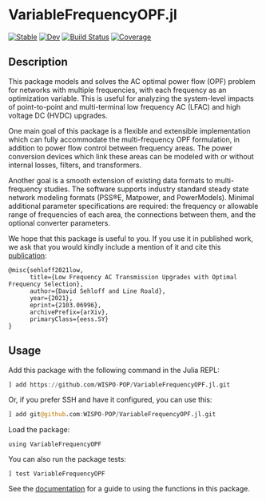 # VariableFrequencyOPF.jl

[![Stable](https://img.shields.io/badge/docs-stable-blue.svg)](https://WISPO-POP.github.io/VariableFrequencyOPF.jl/stable)
[![Dev](https://img.shields.io/badge/docs-dev-blue.svg)](https://WISPO-POP.github.io/VariableFrequencyOPF.jl/dev)
[![Build Status](https://github.com/WISPO-POP/VariableFrequencyOPF.jl/workflows/CI/badge.svg)](https://github.com/WISPO-POP/VariableFrequencyOPF.jl/actions)
[![Coverage](https://codecov.io/gh/WISPO-POP/VariableFrequencyOPF.jl/branch/master/graph/badge.svg)](https://codecov.io/gh/WISPO-POP/VariableFrequencyOPF.jl)

## Description
This package models and solves the AC optimal power flow (OPF) problem for networks with multiple frequencies, with each frequency as an optimization variable. This is useful for analyzing the system-level impacts of point-to-point and multi-terminal low frequency AC (LFAC) and high voltage DC (HVDC) upgrades.

One main goal of this package is a flexible and extensible implementation which can fully accommodate the multi-frequency OPF formulation, in addition to power flow control between frequency areas. The power conversion devices which link these areas can be modeled with or without internal losses, filters, and transformers.

Another goal is a smooth extension of existing data formats to multi-frequency studies. The software supports industry standard steady state network modeling formats (PSS®E, Matpower, and PowerModels). Minimal additional parameter specifications are required: the frequency or allowable range of frequencies of each area, the connections between them, and the optional converter parameters.

We hope that this package is useful to you. If you use it in published work, we ask that you would kindly include a mention of it and cite this [publication](https://arxiv.org/abs/2103.06996):
```
@misc{sehloff2021low,
      title={Low Frequency AC Transmission Upgrades with Optimal Frequency Selection},
      author={David Sehloff and Line Roald},
      year={2021},
      eprint={2103.06996},
      archivePrefix={arXiv},
      primaryClass={eess.SY}
}
```
## Usage
Add this package with the following command in the Julia REPL:
```julia
] add https://github.com/WISPO-POP/VariableFrequencyOPF.jl.git
```
Or, if you prefer SSH and have it configured, you can use this:
```julia
] add git@github.com:WISPO-POP/VariableFrequencyOPF.jl.git
```

Load the package:

    using VariableFrequencyOPF

You can also run the package tests:

    ] test VariableFrequencyOPF

See the [documentation](https://WISPO-POP.github.io/VariableFrequencyOPF.jl/stable) for a guide to using the functions in this package.
